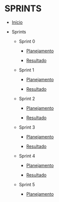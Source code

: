 # SPRINTS

* [Início](/)

-  Sprints

    - Sprint 0

      - [Planejamento](/sprints/sprint0/planejamento.md) 

      - [Resultado](/sprints/sprint0/resultado.md)

    - Sprint 1

      - [Planejamento](/sprints/sprint1/planejamento.md) 

      - [Resultado](/sprints/sprint1/resultado.md)

    - Sprint 2

      - [Planejamento](/sprints/sprint2/planejamento.md) 

      - [Resultado](/sprints/sprint2/resultado.md)

    - Sprint 3

      - [Planejamento](/sprints/sprint3/planejamento.md) 

      - [Resultado](/sprints/sprint3/resultado.md)

    - Sprint 4

      - [Planejamento](/sprints/sprint4/planejamento.md) 

      - [Resultado](/sprints/sprint4/resultado.md)

    - Sprint 5

      - [Planejamento](/sprints/sprint5/planejamento.md) 